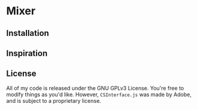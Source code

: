 # Mixer

## Installation

## Inspiration

## License

All of my code is released under the GNU GPLv3 License. You're free to modify things as you'd like. However, `CSInterface.js` was made by Adobe, and is subject to a proprietary license.

